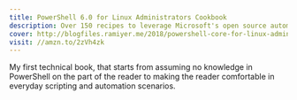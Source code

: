 ```yaml
---
title: PowerShell 6.0 for Linux Administrators Cookbook
description: Over 150 recipes to leverage Microsoft's open source automation framework and command line shell
cover: http://blogfiles.ramiyer.me/2018/powershell-core-for-linux-administrators-cookbook.jpg
visit: //amzn.to/2zVh4zk
---
```


My first technical book, that starts from assuming no knowledge in PowerShell on the part of the reader to making the reader comfortable in everyday scripting and automation scenarios.

